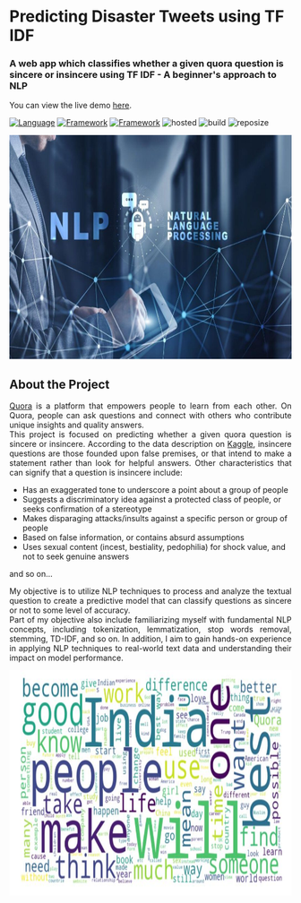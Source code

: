 # Predicting Disaster Tweets using TF IDF
### A web app which classifies whether a given quora question is sincere or insincere using TF IDF - A beginner's approach to NLP

You can view the live demo [here](https://oyebamiji-micheal-quora-questions-classification-using-tf-idf.streamlit.app/).

[![Language](https://img.shields.io/badge/Python-darkblue.svg?style=flat&logo=python&logoColor=white)](https://www.python.org)
[![Framework](https://img.shields.io/badge/sklearn-darkorange.svg?style=flat&logo=scikit-learn&logoColor=white)](http://www.pytorch.org/news.html)
[![Framework](https://img.shields.io/badge/Streamlit-red.svg?style=flat&logo=streamlit&logoColor=white)](https://github.com/Oyebamiji-Micheal/Employee-Status-Prediction-Web-App/tree/main)
![hosted](https://img.shields.io/badge/Streamlit-Cloud-DC143C?style=flat&logo=streamlit&logoColor=white)
![build](https://img.shields.io/badge/build-passing-brightgreen.svg?style=flat)
![reposize](https://img.shields.io/github/repo-size/Oyebamiji-Micheal/Quora-Insincere-Questions-Classification-using-TF-IDF)

<img src ="images/cover.jpeg" width="800" height="400">

<br />

## About the Project
<p align="justify">
<a href="https://quora.com/">Quora</a> is a platform that empowers people to learn from each other. On Quora, people can ask questions and connect with others who contribute unique insights and quality answers. <br />
This project is focused on predicting whether a given quora question is sincere or insincere. According to the data description on <a href="https://www.kaggle.com/competitions/quora-insincere-questions-classification/data">Kaggle</a>, insincere questions are those founded upon false premises, or that intend to make a statement rather than look for helpful answers. Other characteristics that can signify that a question is insincere include:
</p>

- Has an exaggerated tone to underscore a point about a group of people
- Suggests a discriminatory idea against a protected class of people, or seeks confirmation of a stereotype
- Makes disparaging attacks/insults against a specific person or group of people
- Based on false information, or contains absurd assumptions
- Uses sexual content (incest, bestiality, pedophilia) for shock value, and not to seek genuine answers

and so on...

<p align="justify">
My objective is to utilize NLP techniques to process and analyze the textual question to create a predictive model that can classify questions as sincere or not to some level of accuracy. <br />
Part of my objective also include familiarizing myself with fundamental NLP concepts, including tokenization, lemmatization, stop words removal, stemming, TD-IDF, and so on. In addition, I aim to gain hands-on experience in applying NLP techniques to real-world text data and understanding their impact on model performance.
</p>

<img src="images/word_cloud.jpeg" width="800" height="402">
